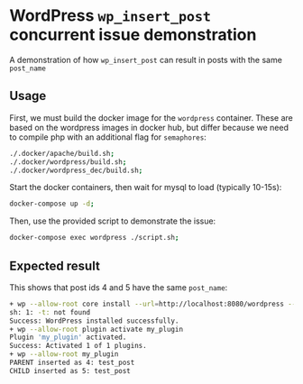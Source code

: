 # WordPress `wp_insert_post` concurrent issue demonstration

A demonstration of how `wp_insert_post` can result in posts with the same `post_name`

## Usage

First, we must build the docker image for the `wordpress` container. These are based on the wordpress images in docker hub, but differ because we need to compile php with an additional flag for `semaphores`:
```bash
./.docker/apache/build.sh;
./.docker/wordpress/build.sh;
./.docker/wordpress_dec/build.sh;
```

Start the docker containers, then wait for mysql to load (typically 10-15s):
```bash
docker-compose up -d;
```

Then, use the provided script to demonstrate the issue:
```bash
docker-compose exec wordpress ./script.sh;
```

## Expected result

This shows that post ids 4 and 5 have the same `post_name`:

```bash
+ wp --allow-root core install --url=http://localhost:8080/wordpress --title=Example --admin_user=supervisor --admin_password=strongpassword --admin_email=info@example.com
sh: 1: -t: not found
Success: WordPress installed successfully.
+ wp --allow-root plugin activate my_plugin
Plugin 'my_plugin' activated.
Success: Activated 1 of 1 plugins.
+ wp --allow-root my_plugin
PARENT inserted as 4: test_post
CHILD inserted as 5: test_post
```

